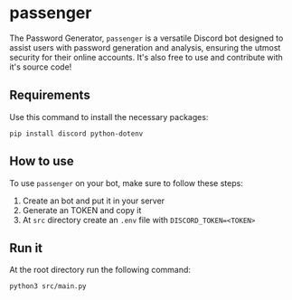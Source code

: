 # passenger

The Password Generator, `passenger` is a versatile Discord bot designed to assist users with password generation and analysis, ensuring the utmost security for their online accounts. It's also free to use and contribute with it's source code!

## Requirements

Use this command to install the necessary packages:

    pip install discord python-dotenv

## How to use

To use `passenger` on your bot, make sure to follow these steps:

1. Create an bot and put it in your server
2. Generate an TOKEN and copy it
3. At `src` directory create an `.env` file with `DISCORD_TOKEN=<TOKEN>`

## Run it

At the root directory run the following command:

    python3 src/main.py